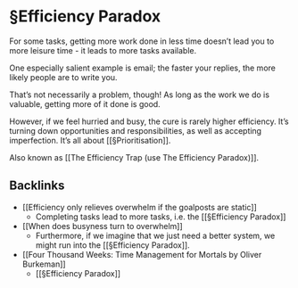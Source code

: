 # §Efficiency Paradox
For some tasks, getting more work done in less time doesn’t lead you to more leisure time - it leads to more tasks available.

One especially salient example is email; the faster your replies, the more likely people are to write you.

That’s not necessarily a problem, though! As long as the work we do is valuable, getting more of it done is good. 

However, if we feel hurried and busy, the cure is rarely higher efficiency. It’s turning down opportunities and responsibilities, as well as accepting imperfection. It’s all about [[§Prioritisation]].

Also known as [[The Efficiency Trap (use The Efficiency Paradox)]].

## Backlinks
* [[Efficiency only relieves overwhelm if the goalposts are static]]
	* Completing tasks lead to more tasks, i.e. the [[§Efficiency Paradox]]
* [[When does busyness turn to overwhelm]]
	* Furthermore, if we imagine that we just need a better system, we might run into the [[§Efficiency Paradox]].
* [[Four Thousand Weeks: Time Management for Mortals by Oliver Burkeman]]
	* [[§Efficiency Paradox]]

<!-- {BearID:FF129999-4A55-408F-9338-E6A922720B5B-724-000002D051FF73EB} -->
